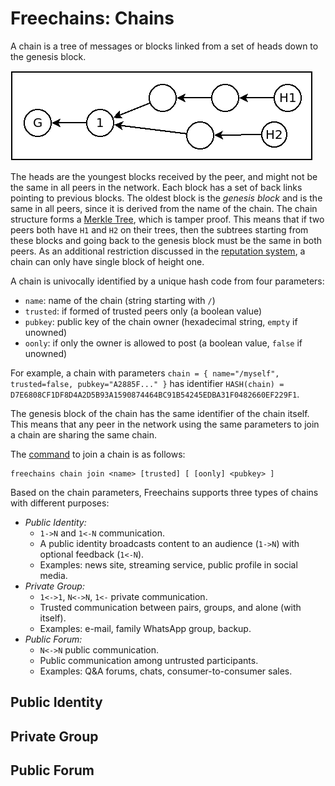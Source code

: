 # Freechains: Chains

A chain is a tree of messages or blocks linked from a set of heads down to the
genesis block.

<img src="chain.png">

The heads are the youngest blocks received by the peer, and might not be the
same in all peers in the network.
Each block has a set of back links pointing to previous blocks.
The oldest block is the *genesis block* and is the same in all peers, since it
is derived from the name of the chain.
The chain structure forms a [Merkle Tree](https://en.wikipedia.org/wiki/Merkle_tree),
which is tamper proof.
This means that if two peers both have `H1` and `H2` on their trees, then the
subtrees starting from these blocks and going back to the genesis block must be
the same in both peers.
As an additional restriction discussed in the [reputation system](reps.md), a
chain can only have single block of height one.

A chain is univocally identified by a unique hash code from four parameters:

- `name`:    name of the chain (string starting with `/`)
- `trusted`: if formed of trusted peers only (a boolean value)
- `pubkey`:  public key of the chain owner (hexadecimal string, `empty` if unowned)
- `oonly`:   if only the owner is allowed to post (a boolean value, `false` if unowned)

<!-- BLAKE2b Curve25519 -->

For example, a chain with parameters
    `chain = { name="/myself", trusted=false, pubkey="A2885F..." }`
has identifier `HASH(chain) = D7E6808CF1DF8D4A2D5B93A1590874464BC91B54245EDBA31F0482660EF229F1`.

The genesis block of the chain has the same identifier of the chain itself.
This means that any peer in the network using the same parameters to join a
chain are sharing the same chain.

The [command](cmds.md#chain-join) to join a chain is as follows:

```
freechains chain join <name> [trusted] [ [oonly] <pubkey> ]
```

Based on the chain parameters, Freechains supports three types of chains with
different purposes:

- *Public Identity:*
    - `1->N` and `1<-N` communication.
    - A public identity broadcasts content to an audience (`1->N`) with
      optional feedback (`1<-N`).
    - Examples: news site, streaming service, public profile in social media.
- *Private Group:*
    - `1<->1`, `N<->N`, `1<-` private communication.
    - Trusted communication between pairs, groups, and alone (with itself).
    - Examples: e-mail, family WhatsApp group, backup.
- *Public Forum:*
    - `N<->N` public communication.
    - Public communication among untrusted participants.
    - Examples: Q&A forums, chats, consumer-to-consumer sales.

## Public Identity

<!--
In a public identity chain, a person or organization registers its public key
as

freechains chain join /obama B2853F4570903EF3ECC941F3497C08EC9FB9B03C4154D9B27FF3E331BC7B6431
-->

## Private Group

## Public Forum
